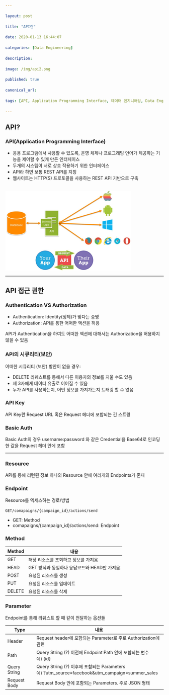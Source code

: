 ```yaml
---

layout: post

title: "API란"

date: 2020-01-13 16:44:07

categories: [Data Engineering]

description:

image: /img/api2.png

published: true

canonical_url:

tags: [API, Application Programming Interface, 데이터 엔지니어링, Data Engineering]

---
```


## API?

### API(Application Programming Interface)

-	응용 프로그램에서 사용할 수 있도록, 운영 체제나 프로그래밍 언어가 제공하는 기능을 제어할 수 있게 만든 인터페이스
- 두개의 시스템이 서로 상호 작용하기 위한 인터페이스
- API라 하면 보통 REST API를 지칭
- 웹사이트는 HTTP(S) 프로토콜을 사용하는 REST API 기반으로 구축

<br> <img src="/img/API.JPG" width="400">

------------------------------------------

## API 접근 권한

### Authentication VS Authorization
- Authentication: Identity(정체)가 맞다는 증명
- Authorization: API를 통한 어떠한 액션을 허용

API가 Authentication을 하여도 어떠한 액션에 대해서는 Authorization을 허용하지 않을 수 있음

### API의 시큐리티(보안)

어떠한 시큐리티 (보안) 방안이 없을 경우:
- DELETE 리퀘스트를 통해서 다른 이용자의 정보를 지울 수도 있음
- 제 3자에게 데이터 유출로 이어질 수 있음
- 누가 API를 사용하는지, 어떤 정보를 가져가는지 트래킹 할 수 없음

### API Key

API Key란 Request URL 혹은 Request 헤더에 포함되는 긴 스트링

### Basic Auth

Basic Auth의 경우 username:password 와 같은 Credential을 Base64로 인코딩한 값을 Request 헤더 안에 포함

----------------------------------------

### Resource
API를 통해 리턴된 정보
하나의 Resource 안에 여러개의 Endpoints가 존재

### Endpoint
Resource를 엑세스하는 경로/방법

`GET/comapaigns/{campaign_id}/actions/send`

- GET: Method
- comapaigns/{campaign_id}/actions/send: Endpoint

### Method

|Method|내용|
|------|----|
|GET|해당 리소스를 조회하고 정보를 가져옴|
|HEAD|GET 방식과 동일하나 응답코드와 HEAD만 가져옴|
|POST|요청된 리소스를 생성|
|PUT|요청된 리소스를 업데이트|
|DELETE|요청된 리소스를 삭제|

### Parameter

Endpoint를 통해 리퀘스트 할 때 같이 전달하는 옵션들

|Type|내용|
|----|----|
|Header|Request header에 포함되는 Parameter로 주로 Authorization에 관련|
|Path|Query String (?) 이전에 Endpoint Path 안에 포함되는 변수 <br> 예) {id}
|Query String|Query String (?) 이후에 포함되는 Parameters <br>예) ?utm_source=facebook&utm_campaign=summer_sales
|Request Body|Request Body 안에 포함되는 Parameters. 주로 JSON 형태|
